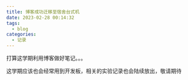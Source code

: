 ```yaml
---
title: 博客成功迁移至宿舍台式机
date: 2023-02-28 00:14:32
tags:
  - blog
categories:
  - 记录
---
```


打算这学期利用博客做好笔记。。。

这学期应该也会经常用到开发板，相关的实验记录也会陆续放出，敬请期待
